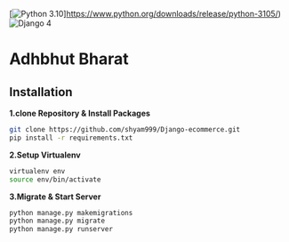[![Python 3.10 ](https://img.shields.io/badge/python-3.10-yellow.svg)]https://www.python.org/downloads/release/python-3105/)
![Django 4 ](https://img.shields.io/badge/Django-4.0-green.svg)
# Adhbhut Bharat

## Installation

**1.clone Repository & Install Packages**
```sh
git clone https://github.com/shyam999/Django-ecommerce.git
pip install -r requirements.txt
```
**2.Setup Virtualenv**
```sh
virtualenv env
source env/bin/activate
```
**3.Migrate & Start Server**
```sh
python manage.py makemigrations
python manage.py migrate
python manage.py runserver
```

